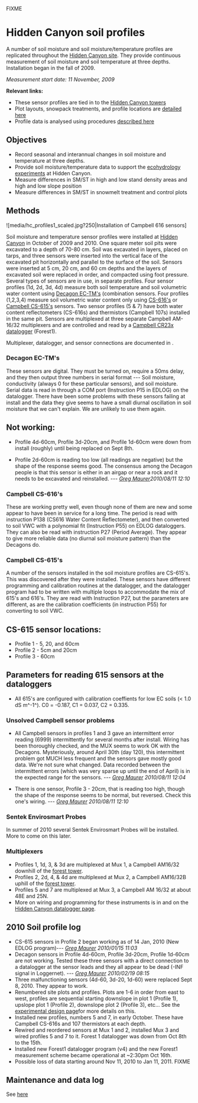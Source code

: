 FIXME

# Hidden Canyon soil profiles

A number of soil moisture and soil moisture/temperature profiles are
replicated throughout the [Hidden Canyon site](hc_sitedescription.md). They provide continuous measurement of soil moisture and soil temperature at three depths. Installation began in the fall of 2009.

*Measurement start date: 11 November, 2009*

 **Relevant links:**

* These sensor profiles are tied in to the [Hidden Canyon towers](hc_mettowers.md)
* Plot layouts, snowpack treatments, and profile locations are [detailed here](hc_overview.md)
* Profile data is analysed using procedures [described here](/procedures/proc_sensordata_tips.md)

## Objectives

- Record seasonal and interannual changes in soil moisture and temperature at three depths.
- Provide soil moisture/temperature data to support the [ecohydrology experiments](hc_overview.md) at Hidden Canyon.
- Measure differences in SM/ST in high and low stand density areas and high and low slope position
- Measure differences in SM/ST in snowmelt treatment and control plots

## Methods

![media/hc_profiles1_scaled.jpg?250|Installation of Campbell
616 sensors]

 Soil moisture and temperature sensor profiles were installed at [Hidden Canyon](hc_sitedescription.md) in
October of 2009 and 2010. One square meter soil pits were excavated to a
depth of 70-80 cm. Soil was excavated in layers, placed on tarps, and
three sensors were inserted into the vertical face of the excavated pit
horizontally and parallel to the surface of the soil. Sensors were
inserted at 5 cm, 20 cm, and 60 cm depths and the layers of excavated
soil were replaced in order, and compacted using foot pressure. Several
types of sensors are in use, in separate profiles. Four sensor profiles
(1d, 2d, 3d, 4d) measure both soil temperature and soil volumetric water
content using [Decagon EC-TM's](hc_soilprofiles.md)
(combination sensors. Four profiles (1,2,3,4) measure soil volumetric
water content only using [CS-616's]([soilprofiles.md) or
[Campbell CS-615's](soilprofiles.md)
sensors. Two sensor profiles (5 & 7) have both water content
reflectometers (CS-616s) and thermistors (Campbell 107s) installed in
the same pit. Sensors are multiplexed at three separate Campbell
AM-16/32 multiplexers and are controlled and read by a [Campbell CR23x
datalogger](hc_dataloggers.md) (Forest1).

Multiplexer, datalogger, and sensor connections are documented in .

### Decagon EC-TM's

These sensors are digital. They must be turned on, require a 50ms delay,
and they then output three numbers in serial format --- Soil moisture,
conductivity (always 0 for these particular sensors), and soil moisture.
Serial data is read in through a COM port (Instruction P15 in EDLOG) on
the datalogger. There have been some problems with these sensors failing
at install and the data they give seems to have a small diurnal
oscillation in soil moisture that we can't explain. We are unlikely to
use them again.

Not working:
------------

* Profile 4d-60cm, Profile 3d-20cm, and Profile 1d-60cm were down from install (roughly) until being replaced on Sept 8th.

* Profile 2d-60cm is reading too low (all readings are negative) but the shape of the response seems good. The consensus among the Decagon people is that this sensor is either in an airgap or near a rock and it needs to be excavated and reinstalled. --- *[Greg Maurer](primaryproductivity@gmail.com)2010/08/11 12:10*


### Campbell CS-616's

These are working pretty well, even though none of them are new and some
appear to have been in service for a long time. The period is read with
instruction P138 (CS616 Water Content Reflectometer), and then converted
to soil VWC with a polynomial fit (Instruction P55) on EDLOG
dataloggers. They can also be read with instruction P27 (Period
Average). They appear to give more reliable data (no diurnal soil
moisture pattern) than the Decagons do.

### Campbell CS-615's

A number of the sensors installed in the soil moisture profiles are
CS-615's. This was discovered after they were installed. These sensors
have different programming and calibration routines at the datalogger,
and the datalogger program had to be written with multiple loops to
accommodate the mix of 615's and 616's. They are read with Instruction
P27, but the parameters are different, as are the calibration
coefficients (in instruction P55) for converting to soil VWC.

CS-615 sensor locations:
------------------------

* Profile 1 - 5, 20, and 60cm
* Profile 2 - 5cm and 20cm
* Profile 3 - 60cm

Parameters for reading 615 sensors at the dataloggers
-----------------------------------------------------

* All 615's are configured with calibration coeffients for low EC soils (< 1.0 dS m^-1^). C0 = -0.187, C1 = 0.037, C2 = 0.335.

### Unsolved Campbell sensor problems

* All Campbell sensors in profiles 1 and 3 gave an intermittent error reading (6999) intermittently for several months after install. Wiring has been thoroughly checked, and the MUX seems to work OK with the Decagons. Mysteriously, around April 30th (day 120), this intermittent problem got MUCH less frequent and the sensors gave mostly good data. We're not sure what changed. Data recorded between the intermittent errors (which was very sparse up until the end of April) is in the expected range for the sensors.  --- *[Greg Maurer](primaryproductivity@gmail.com) 2010/08/11 12:04*

* There is one sensor, Profile 3 - 20cm, that is reading too high, though the shape of the response seems to be normal, but reversed. Check this one's wiring. --- *[Greg Maurer](primaryproductivity@gmail.com) 2010/08/11 12:10*

### Sentek Envirosmart Probes

In summer of 2010 several Sentek Envirosmart Probes will be installed.
More to come on this later.

### Multiplexers

* Profiles 1, 1d, 3, & 3d are multiplexed at Mux 1, a Campbell AM16/32 downhill of the [forest tower](hc_mettowers.md).
* Profiles 2, 2d, 4, & 4d are multiplexed at Mux 2, a Campbell AM16/32B uphill of the [forest tower](hc_mettowers.md).
* Profiles 5 and 7 are multiplexed at Mux 3, a Campbell AM 16/32 at about 48E and 25N.
* More on wiring and programming for these instruments is in and on the [Hidden Canyon datalogger page](hc_dataloggers.md).

## 2010 Soil profile log

* CS-615 sensors in Profile 2 began working as of 14 Jan, 2010 (New EDLOG program)--- *[Greg Maurer](primaryproductivity@gmail.com) 2010/01/15 11:03*
* Decagon sensors in Profile 4d-60cm, Profile 3d-20cm, Profile 1d-60cm are not working. Tested these three sensors with a direct connection to a datalogger at the sensor leads and they all appear to be dead (-INF signal in Loggernet). --- *[Greg Maurer](primaryproductivity@gmail.com) 2010/02/19 08:15*
* Three malfunctioning sensors (4d-60, 3d-20, 1d-60) were replaced Sept 8, 2010. They appear to work.
* Renumbered site plots and profiles. Plots are 1-6 in order from east to west, profiles are sequential starting downslope in plot 1 (Profile 1), upslope plot 1 (Profile 2), downslope plot 2 (Profile 3), etc... See the [experimental design page](hc_overview.md)for more details on this.
* Installed new profiles, numbers 5 and 7, in early October. These have Campbell CS-616s and 107 thermistors at each depth.
* Rewired and reordered sensors at Mux 1 and 2, installed Mux 3 and wired profiles 5 and 7 to it. Forest 1 datalogger was down from Oct 8th to the 15th. 
* Installed new Forest1 datalogger program (v4) and the new Forest1 measurement scheme became operational at ~2:30pm Oct 16th.
* Possible loss of data starting around Nov 11, 2010 to Jan 11, 2011. FIXME

## Maintenance and data log

See [here](soilprofilelog_1.md)
